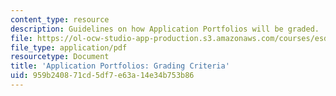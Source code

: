 ```yaml
---
content_type: resource
description: Guidelines on how Application Portfolios will be graded.
file: https://ol-ocw-studio-app-production.s3.amazonaws.com/courses/esd-71-engineering-systems-analysis-for-design-fall-2008/959b240871cd5df7e63a14e34b753b86_ap_grading.pdf
file_type: application/pdf
resourcetype: Document
title: 'Application Portfolios: Grading Criteria'
uid: 959b2408-71cd-5df7-e63a-14e34b753b86
---
```

